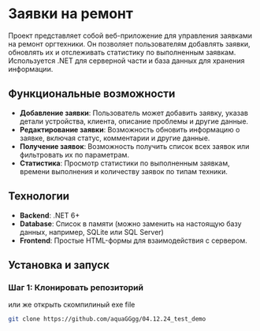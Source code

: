 # Заявки на ремонт 

Проект представляет собой веб-приложение для управления заявками на ремонт оргтехники. Он позволяет пользователям добавлять заявки, обновлять их и отслеживать статистику по выполненным заявкам. Используется .NET для серверной части и база данных для хранения информации.

## Функциональные возможности

- **Добавление заявки**: Пользователь может добавить заявку, указав детали устройства, клиента, описание проблемы и другие данные.
- **Редактирование заявки**: Возможность обновить информацию о заявке, включая статус, комментарии и другие данные.
- **Получение заявок**: Возможность получить список всех заявок или фильтровать их по параметрам.
- **Статистика**: Просмотр статистики по выполненным заявкам, времени выполнения и количеству заявок по типам техники.

## Технологии

- **Backend**: .NET 6+
- **Database**: Список в памяти (можно заменить на настоящую базу данных, например, SQLite или SQL Server)
- **Frontend**: Простые HTML-формы для взаимодействия с сервером.

## Установка и запуск

### Шаг 1: Клонировать репозиторий
или же открыть скомпилиный exe file
```bash
git clone https://github.com/aquaGGgg/04.12.24_test_demo

